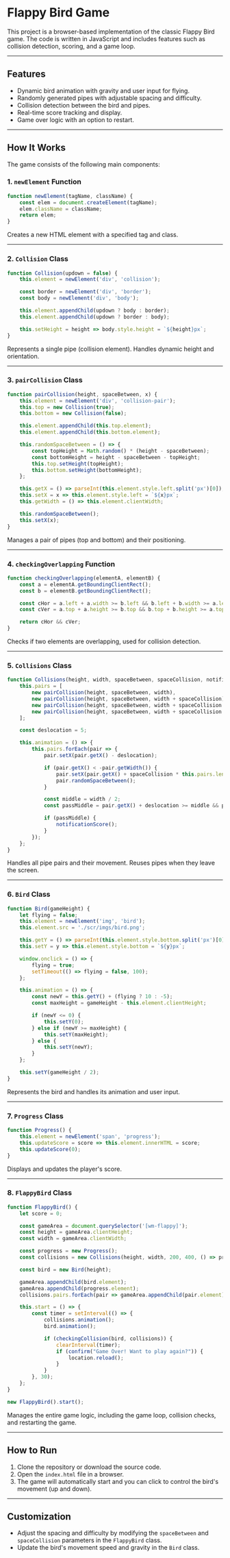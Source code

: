 # Flappy Bird Game

This project is a browser-based implementation of the classic Flappy Bird game. The code is written in JavaScript and includes features such as collision detection, scoring, and a game loop.

---

## Features
- Dynamic bird animation with gravity and user input for flying.
- Randomly generated pipes with adjustable spacing and difficulty.
- Collision detection between the bird and pipes.
- Real-time score tracking and display.
- Game over logic with an option to restart.

---

## How It Works
The game consists of the following main components:

### 1. **`newElement` Function**
```javascript
function newElement(tagName, className) {
    const elem = document.createElement(tagName);
    elem.className = className;
    return elem;
}
```
Creates a new HTML element with a specified tag and class.

---

### 2. **`Collision` Class**
```javascript
function Collision(updown = false) {
    this.element = newElement('div', 'collision');

    const border = newElement('div', 'border');
    const body = newElement('div', 'body');

    this.element.appendChild(updown ? body : border);
    this.element.appendChild(updown ? border : body);

    this.setHeight = height => body.style.height = `${height}px`;
}
```
Represents a single pipe (collision element). Handles dynamic height and orientation.

---

### 3. **`pairCollision` Class**
```javascript
function pairCollision(height, spaceBetween, x) {
    this.element = newElement('div', 'collision-pair');
    this.top = new Collision(true);
    this.bottom = new Collision(false);

    this.element.appendChild(this.top.element);
    this.element.appendChild(this.bottom.element);

    this.randomSpaceBetween = () => {
        const topHeight = Math.random() * (height - spaceBetween);
        const bottomHeight = height - spaceBetween - topHeight;
        this.top.setHeight(topHeight);
        this.bottom.setHeight(bottomHeight);
    };

    this.getX = () => parseInt(this.element.style.left.split('px')[0]);
    this.setX = x => this.element.style.left = `${x}px`;
    this.getWidth = () => this.element.clientWidth;

    this.randomSpaceBetween();
    this.setX(x);
}
```
Manages a pair of pipes (top and bottom) and their positioning.

---

### 4. **`checkingOverlapping` Function**
```javascript
function checkingOverlapping(elementA, elementB) {
    const a = elementA.getBoundingClientRect();
    const b = elementB.getBoundingClientRect();

    const cHor = a.left + a.width >= b.left && b.left + b.width >= a.left;
    const cVer = a.top + a.height >= b.top && b.top + b.height >= a.top;

    return cHor && cVer;
}
```
Checks if two elements are overlapping, used for collision detection.

---

### 5. **`Collisions` Class**
```javascript
function Collisions(height, width, spaceBetween, spaceCollision, notificationScore) {
    this.pairs = [
        new pairCollision(height, spaceBetween, width),
        new pairCollision(height, spaceBetween, width + spaceCollision),
        new pairCollision(height, spaceBetween, width + spaceCollision * 2),
        new pairCollision(height, spaceBetween, width + spaceCollision * 3)
    ];

    const deslocation = 5;

    this.animation = () => {
        this.pairs.forEach(pair => {
            pair.setX(pair.getX() - deslocation);

            if (pair.getX() < -pair.getWidth()) {
                pair.setX(pair.getX() + spaceCollision * this.pairs.length);
                pair.randomSpaceBetween();
            }

            const middle = width / 2;
            const passMiddle = pair.getX() + deslocation >= middle && pair.getX() < middle;

            if (passMiddle) {
                notificationScore();
            }
        });
    };
}
```
Handles all pipe pairs and their movement. Reuses pipes when they leave the screen.

---

### 6. **`Bird` Class**
```javascript
function Bird(gameHeight) {
    let flying = false;
    this.element = newElement('img', 'bird');
    this.element.src = './scr/imgs/bird.png';

    this.getY = () => parseInt(this.element.style.bottom.split('px')[0]);
    this.setY = y => this.element.style.bottom = `${y}px`;

    window.onclick = () => {
        flying = true;
        setTimeout(() => flying = false, 100);
    };

    this.animation = () => {
        const newY = this.getY() + (flying ? 10 : -5);
        const maxHeight = gameHeight - this.element.clientHeight;

        if (newY <= 0) {
            this.setY(0);
        } else if (newY >= maxHeight) {
            this.setY(maxHeight);
        } else {
            this.setY(newY);
        }
    };

    this.setY(gameHeight / 2);
}
```
Represents the bird and handles its animation and user input.

---

### 7. **`Progress` Class**
```javascript
function Progress() {
    this.element = newElement('span', 'progress');
    this.updateScore = score => this.element.innerHTML = score;
    this.updateScore(0);
}
```
Displays and updates the player's score.

---

### 8. **`FlappyBird` Class**
```javascript
function FlappyBird() {
    let score = 0;

    const gameArea = document.querySelector('[wm-flappy]');
    const height = gameArea.clientHeight;
    const width = gameArea.clientWidth;

    const progress = new Progress();
    const collisions = new Collisions(height, width, 200, 400, () => progress.updateScore(++score));

    const bird = new Bird(height);

    gameArea.appendChild(bird.element);
    gameArea.appendChild(progress.element);
    collisions.pairs.forEach(pair => gameArea.appendChild(pair.element));

    this.start = () => {
        const timer = setInterval(() => {
            collisions.animation();
            bird.animation();

            if (checkingCollision(bird, collisions)) {
                clearInterval(timer);
                if (confirm("Game Over! Want to play again?")) {
                    location.reload();
                }
            }
        }, 30);
    };
}

new FlappyBird().start();
```
Manages the entire game logic, including the game loop, collision checks, and restarting the game.

---

## How to Run
1. Clone the repository or download the source code.
2. Open the `index.html` file in a browser.
3. The game will automatically start and you can click to control the bird's movement (up and down).

---

## Customization
- Adjust the spacing and difficulty by modifying the `spaceBetween` and `spaceCollision` parameters in the `FlappyBird` class.
- Update the bird's movement speed and gravity in the `Bird` class.
